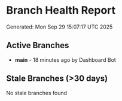 # Branch Health Report
Generated: Mon Sep 29 15:07:17 UTC 2025

## Active Branches
- **main** - 18 minutes ago by Dashboard Bot

## Stale Branches (>30 days)
No stale branches found
